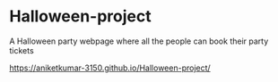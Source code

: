 # Halloween-project
A Halloween party webpage where all the people can book their party tickets

https://aniketkumar-3150.github.io/Halloween-project/
